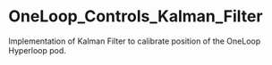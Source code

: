 # OneLoop_Controls_Kalman_Filter
 Implementation of Kalman Filter to calibrate position of the OneLoop Hyperloop pod.

